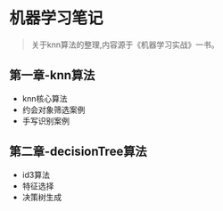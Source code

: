 # 机器学习笔记
>关于knn算法的整理,内容源于《机器学习实战》一书。

## 第一章-knn算法

* knn核心算法
* 约会对象筛选案例
* 手写识别案例


## 第二章-decisionTree算法

* id3算法
* 特征选择
* 决策树生成

